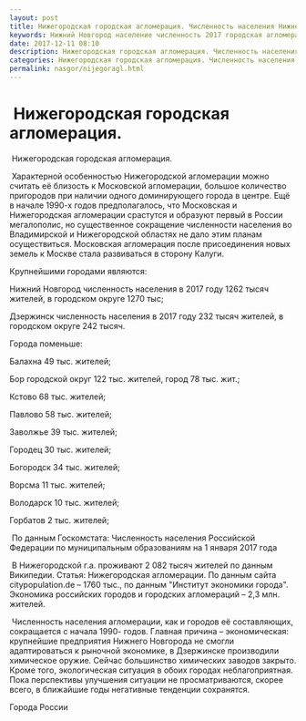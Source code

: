 ```yaml
---
layout: post
title: Нижегородская городская агломерация. Численность населения Нижнего Новгорода
keywords: Нижний Новгород население численность 2017 городская агломерация Дзержинск
date: 2017-12-11 08:10
description: Нижегородская городская агломерация. Численность населения Нижнего Новгорода, Дзержинска 2017
categories: Нижегородская городская агломерация. Численность населения Нижнего Новгорода, Дзержинска 2017
permalink: nasgor/nijegoragl.html
---
```


#  Нижегородская городская агломерация.



 Нижегородская городская агломерация.



 Характерной особенностью Нижегородской агломерации можно считать её близость к Московской агломерации, большое количество пригородов при наличии одного доминирующего города в центре. Ещё в начале 1990-х годов предполагалось, что Московская и Нижегородская агломерации срастутся и образуют первый в России мегалополис, но существенное сокращение численности населения во Владимирской и Нижегородской областях не дало этим планам осуществиться. Московская агломерация после присоединения новых земель к Москве стала развиваться в сторону Калуги.


Крупнейшими городами являются:


Нижний Новгород численность населения в 2017 году 1262 тысяч жителей, в городском округе 1270 тыс;


Дзержинск численность населения в 2017 году 232 тысяч жителей, в городском округе 242 тысяч.


Города поменьше: 


Балахна 49 тыс. жителей;


Бор городской округ  122 тыс. жителей, город 78 тыс. жит.;


Кстово 68 тыс. жителей;


Павлово 58  тыс. жителей;


Заволжье 39 тыс. жителей;


Городец 30 тыс. жителей;


Богородск 34 тыс. жителей;


Ворсма 11 тыс. жителей;


Володарск 10 тыс. жителей;


Горбатов 2 тыс. жителей;





 По данным Госкомстата: Численность населения Российской Федерации по муниципальным образованиям на 1 января 2017 года



 В Нижегородской г.а. проживают 2 082 тысяч жителей по данным Википедии. Статья: Нижегородская агломерации. По данным сайта citypopulation.de – 1760 тыс., по данным &#34;Институт экономики города&#34;. Экономика российских городов и городских агломераций – 2,3 млн. жителей.



 Численность населения агломерации, как и городов её составляющих, сокращается с начала 1990- годов. Главная причина – экономическая: крупнейшие предприятия Нижнего Новгорода не смогли адаптироваться к рыночной экономике, в Дзержинске производили химическое оружие. Сейчас большинство химических заводов закрыто. Кроме того, экологическая ситуация в обоих городах неблагоприятная. Пока перспективы улучшения ситуации не просматриваются, скорее всего, в ближайшие годы негативные тенденции сохранятся.



Города России


		
